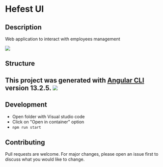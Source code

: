 # Hefest UI

## Description

Web application to interact with employees management

<img src="https://i.imgur.com/Fp7p1Ja.png">



## Structure
This project was generated with [Angular CLI](https://github.com/angular/angular-cli) version 13.2.5.
<img src="https://i.imgur.com/rq5PeSy.png">
---

## Development

- Open folder with Visual studio code
- Click on "Open in container" option
- `npm run start`

## Contributing
Pull requests are welcome. For major changes, please open an issue first to discuss what you would like to change.
